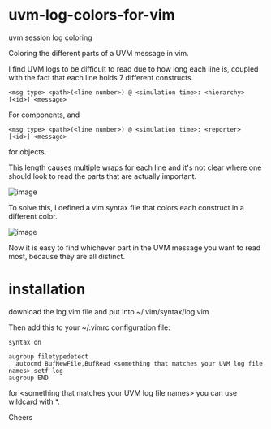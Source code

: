# uvm-log-colors-for-vim

uvm session log coloring

Coloring the different parts of a UVM message in vim.

I find UVM logs to be difficult to read due to how long each line is, coupled with the fact that each line holds 7 different constructs.

```<msg type> <path>(<line number>) @ <simulation time>: <hierarchy> [<id>] <message>```

For components, and

```<msg type> <path>(<line number>) @ <simulation time>: <reporter> [<id>] <message>```

for objects.

This length causes multiple wraps for each line and it's not clear where one should look to read the parts that are actually important.

![image](https://user-images.githubusercontent.com/22510874/179869700-72a1930a-7816-4128-8ec6-06705b63161a.png)

To solve this, I defined a vim syntax file that colors each construct in a different color.

![image](https://user-images.githubusercontent.com/22510874/179869653-f1dad225-6bac-474b-982b-6a40ddb6859a.png)

Now it is easy to find whichever part in the UVM message you want to read most, because they are all distinct.

# installation
download the log.vim file and put into ~/.vim/syntax/log.vim

Then add this to your ~/.vimrc configuration file:

```
syntax on

augroup filetypedetect
  autocmd BufNewFile,BufRead <something that matches your UVM log file names> setf log 
augroup END
```
for \<something that matches your UVM log file names> you can use wildcard with *.

  
Cheers
